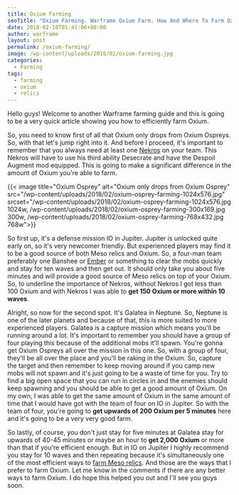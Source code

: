 ```yaml
---
title: Oxium Farming
seoTitle: "Oxium Farming. Warframe Oxium Farm. How And Where To Farm Oxium"
date: 2018-02-10T01:41:06+00:00
author: warframe
layout: post
permalink: /oxium-farming/
image: /wp-content/uploads/2018/02/oxium-farming.jpg
categories:
  - Farming
tags:
  - farming
  - oxium
  - relics
---
```

Hello guys! Welcome to another Warframe farming guide and this is going to be a very quick article showing you how to efficiently farm Oxium.<!--more-->

So, you need to know first of all that Oxium only drops from Oxium Ospreys. So, with that let's jump right into it. And before I proceed, it's important to remember that you always need at least one [Nekros](https://warframeblog.com/how-to-get-nekros/) on your team. This Nekros will have to use his third ability Desecrate and have the Despoil Augment mod equipped. This is going to make a significant difference in the amount of Oxium you're able to farm.

{{< image title="Oxium Osprey" alt="Oxium only drops from Oxium Osprey" src="/wp-content/uploads/2018/02/oxium-osprey-farming-1024x576.jpg" srcset="/wp-content/uploads/2018/02/oxium-osprey-farming-1024x576.jpg 1024w, /wp-content/uploads/2018/02/oxium-osprey-farming-300x169.jpg 300w, /wp-content/uploads/2018/02/oxium-osprey-farming-768x432.jpg 768w">}}

So first up, it's a defense mission IO in Jupiter. Jupiter is unlocked quite early on, so it's very newcomer friendly. But experienced players may find it to be a good source of both Meso relics and Oxium. So, a four-man team preferably one Banshee or [Ember](https://warframeblog.com/ember-world-fire-build/) or something to clear the mobs quickly and stay for ten waves and then get out. It should only take you about five minutes and will provide a good source of Meso relics on top of your Oxium. So, to underline the importance of Nekros, without Nekros I got less than 100 Oxium and with Nekros I was able to **get 150 Oxium or more within 10 waves**.

Alright, so now for the second spot. It's Galatea in Neptune. So, Neptune is one of the later planets and because of that, this is more suited to more experienced players. Galatea is a capture mission which means you'll be running around a lot. It's important to remember you should have a group of four playing this because of the additional mobs it'll spawn. You're gonna get Oxium Ospreys all over the mission in this one. So, with a group of four, they'll be all over the place and you'll be raking in the Oxium. So, capture the target and then remember to keep moving around if you camp new mobs will not spawn and it's just going to be a waste of time for you. Try to find a big open space that you can run in circles in and the enemies should keep spawning and you should be able to get a good amount of Oxium. On my own, I was able to get the same amount of Oxium in the same amount of time that I would have got with the team of four on IO in Jupiter. So with the team of four, you're going to **get upwards of 200 Oxium per 5 minutes** here and it's going to be a very very good farm.

So lastly, of course, you don't just stay for five minutes at Galatea stay for upwards of 40-45 minutes or maybe an hour to **get 2,000 Oxium** or more than that if you're efficient enough. But in IO on Jupiter I highly recommend you stay for 10 waves and then repeating because it's simultaneously one of the most efficient ways to [farm Meso relics](https://warframeblog.com/how-to-farm-relics/). And those are the ways that I prefer to farm Oxium. Let me know in the comments if there are any better ways to farm Oxium. I do hope this helped you out and I'll see you guys soon.